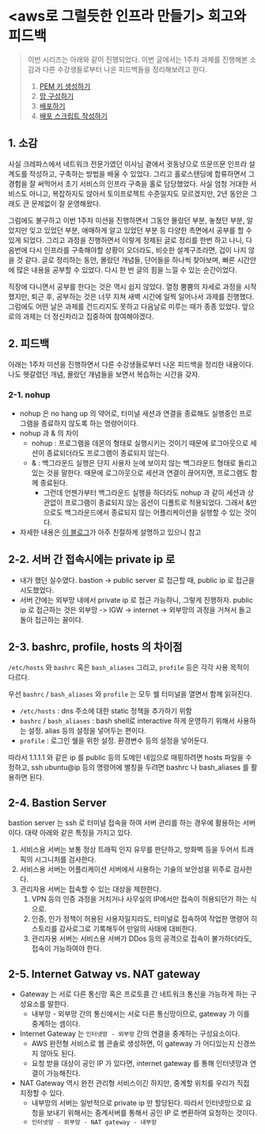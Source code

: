 # \<aws로 그럴듯한 인프라 만들기> 회고와 피드백

> 이번 시리즈는 아래와 같이 진행되었다. 이번 글에서는 1주차 과제를 진행해본 소감과 다른 수강생들로부터 나온 피드백들을 정리해보려고 한다. &#x20;
>
> 1. [PEM 키 생성하기 ](less-than-aws-greater-than.md#1.-pem)
> 2. [망 구성하기 ](aws-1-1.md)
> 3. [배포하기](aws-2-1.md)&#x20;
> 4. [배포 스크립트 작성하기](aws-3-1.md)&#x20;



## 1. 소감&#x20;

사실 크레파스에서 네트워크 전문가였던 이사님 곁에서 귓동냥으로 뜨문뜨문 인프라 설계도를 작성하고,  구축하는 방법을 배울 수 있었다. 그리고 홀로스탠딩에 합류하면서 그 경험을 잘 써먹어서 초기 서비스의 인프라 구축을 홀로 담당했었다. 사실 엄청 거대한 서비스도 아니고, 복잡하지도 않아서 토이프로젝트 수준일지도 모르겠지만, 2년 동안은 그래도 큰 문제없이 잘 운영해왔다.&#x20;

그럼에도 불구하고 이번 1주차 미션을 진행하면서 그동안 몰랐던 부분, 놓쳤던 부분, 알았지만 잊고 있었던 부분, 애매하게 알고 있었던 부분 등 다양한 측면에서 공부를 할 수 있게 되었다. 그리고 과정을 진행하면서 이렇게 정제된 글로 정리를 한번 하고 나니, 다음번에 다시 인프라를 구축해야할 상황이 오더라도, 비슷한 설계구조라면, 겁이 나지 않을 것 같다. 글로 정리하는 동안, 몰랐던 개념들, 단어들을 하나씩 찾아보며, 빠른 시간안에 많은 내용을 공부할 수 있었다. 다시 한 번 글의 힘을 느낄 수 있는 순간이었다.&#x20;

직장에 다니면서 공부를 한다는 것은 역시 쉽지 않았다. 열정 뿜뿜의 자세로 과정을 시작했지만, 퇴근 후, 공부하는 것은 너무 지쳐 새벽 시간에 일찍 일어나서 과제를 진행했다. 그럼에도 어떤 날은 과제를 건드리지도 못하고 다음날로 미루는 때가 종종 있었다. 앞으로의 과제는 더 정신차리고 집중하여 참여해야겠다.&#x20;



## 2. 피드백&#x20;

아래는 1주차 미션을 진행하면서 다른 수강생들로부터 나온 피드백을 정리한 내용이다. 나도 헷갈렸던 개념, 몰랐던 개념들을 보면서 복습하는 시간을 갖자.&#x20;



### 2-1. nohup&#x20;

* nohup 은 no hang up 의 약어로, 터미널 세션과 연결을 종료해도 실행중인 프로그램을 종료하지 않도록 하는 명령어이다.&#x20;
* nohup 과 & 의 차이&#x20;
  * nohup : 프로그램을 데몬의 형태로 실행시키는 것이기 때문에 로그아웃으로 세션이 종료되더라도 프로그램이 종료되지 않는다. &#x20;
  * & : 백그라운드 실행은 단지 사용자 눈에 보이지 않는 백그라운드 형태로 돌리고 있는 것을 말한다. 때문에 로그아웃으로 세션과 연결이 끊어지면, 프로그램도 함께 종료된다.&#x20;
    * 그런데 언젠가부터 백그라운드 실행을 하더라도 nohup 과 같이 세션과 상관없이 프로그램이 종료되지 않는 옵션이 디폴트로 적용되었다. 그래서 &만으로도 백그라운드에서 종료되지 않는 어플리케이션을 실행할 수 있는 것이다.&#x20;
* 자세한 내용은 [이 블로그](https://joonyon.tistory.com/entry/%EC%89%BD%EA%B2%8C-%EC%84%A4%EB%AA%85%ED%95%9C-nohup-%EA%B3%BC-%EB%B0%B1%EA%B7%B8%EB%9D%BC%EC%9A%B4%EB%93%9C-%EB%AA%85%EB%A0%B9%EC%96%B4-%EC%82%AC%EC%9A%A9%EB%B2%95)가 아주 친절하게 설명하고 있으니 참고

## 2-2. 서버 간 접속시에는 private ip 로&#x20;

* 내가 했던 실수였다. bastion -> public server 로 접근할 때, public ip 로 접근을 시도했었다.&#x20;
* 서버 간에는 외부망 내에서 private ip 로 접근 가능하니, 그렇게 진행하자. public ip 로 접근하는 것은 외부망 ->  IGW -> internet -> 외부망의 과정을 거쳐서 돌고 돌아 접근하는 꼴이다. &#x20;



## 2-3. bashrc, profile, hosts 의 차이점&#x20;

`/etc/hosts` 와 `bashrc` 혹은 `bash_aliases` 그리고, `profile` 등은 각각 사용 목적이 다르다.&#x20;

우선 `bashrc` / `bash_aliases` 와 `profile` 는 모두 쉘 터미널을 열면서 함께 읽혀진다.&#x20;

* `/etc/hosts` : dns 주소에 대한 static 정책을 추가하기 위함&#x20;
* `bashrc` / `bash_aliases` : bash shell로 interactive 하게 운영하기 위해서 사용하는 설정. alias 등의 설정을 넣어두는 편이다.&#x20;
* `profile` : 로그인 쉘을 위한 설정. 환경변수 등의 설정을 넣어둔다.&#x20;

따라서 1.1.1.1 와 같은 ip 를 public 등의 도메인 네임으로 매핑하려면 hosts 파일을 수정하고, ssh ubuntu@ip 등의 명령어에 별칭을 두려면 bashrc 나 bash\_aliases 를 활용하면 된다.&#x20;



## 2-4. Bastion Server&#x20;

bastion server 는 ssh 로 터미널 접속을 하여 서버 관리를 하는 경우에 활용하는 서버이다. 대략 아래와 같은 특징을 가지고 있다.&#x20;

1. 서비스용 서버는 보통 정상 트래픽 인지 유무를 판단하고, 방화벽 등을 두어서 트래픽의 시그니처를 검사한다.&#x20;
2. 서비스용 서버는 어플리케이션 서버에서 사용하는 기술의 보안성을 위주로 검사한다.&#x20;
3. 관리자용 서버는 접속할 수 있는 대상을 제한한다.&#x20;
   1. VPN 등의 인증 과정을 거치거나 사무실의 IP에서만 접속이 허용되던가 하는 식으로.&#x20;
   2. 인증, 인가 정책이 허용된 사용자일지라도, 터미널로 접속하여 작업한 명령어 히스토리를 감사로그로 기록해두어 만일의 사태에 대비한다.&#x20;
   3. 관리자용 서버는 서비스용 서버가 DDos 등의 공격으로 접속이 불가하더라도, 접속이 가능하여야 한다.&#x20;



## 2-5. Internet Gatway vs. NAT gateway&#x20;

* Gateway 는 서로 다른 통신망 혹은 프로토콜 간 네트워크 통신을 가능하게 하는 구성요소를 말한다.&#x20;
  * 내부망 - 외부망 간의 통신에서는 서로 다른 통신망이므로, gateway 가 이를 중계하는 셈이다.&#x20;
* Internet Gateway 는 `인터넷망 - 외부망` 간의 연결을 중계하는 구성요소이다.&#x20;
  * AWS 완전형 서비스로 웹 콘솔로 생성하면, 이 gateway 가 어디있는지 신경쓰지 않아도 된다.&#x20;
  * 요청 받을 대상이 공인 IP 가 있다면, internet gateway 를 통해 인터넷망과 연결이 가능해진다.  &#x20;
* NAT Gateway 역시 완전 관리형 서비스이긴 하지만, 중계할 위치를 우리가 직접 지정할 수 있다.&#x20;
  * 내부망의 서버는 일반적으로 private ip 만 할당된다. 따라서 인터넷망으로 요청을 보내기 위해서는 중계서버를 통해서 공인 IP 로 변환하여 요청하는 것이다.&#x20;
  * `인터넷망 - 외부망 - NAT gateway - 내부망`

